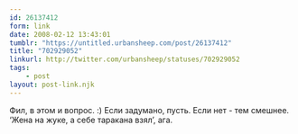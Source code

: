 ```yaml
---
id: 26137412
form: link
date: 2008-02-12 13:43:01
tumblr: "https://untitled.urbansheep.com/post/26137412"
title: "702929052"
linkurl: http://twitter.com/urbansheep/statuses/702929052
tags:
    - post
layout: post-link.njk
---
```

<p>Фил, в этом и вопрос. :) Если задумано, пусть. Если нет - тем смешнее. &lsquo;Жена на жуке, а себе таракана взял&rsquo;, ага.</p>
